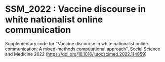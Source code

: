# SSM_2022 : Vaccine discourse in white nationalist online communication
Supplementary code for "Vaccine discourse in white nationalist online communication: A mixed-methods computational approach", Social Science and Medicine 2022 (https://doi.org/10.1016/j.socscimed.2022.114859)
